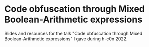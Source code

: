 # Code obfuscation through Mixed Boolean-Arithmetic expressions

Slides and resources for the talk "Code obfuscation through Mixed Boolean-Arithmetic expressions" I gave during h-c0n 2022.
